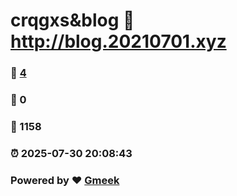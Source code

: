 # crqgxs&blog :link: http://blog.20210701.xyz 
### :page_facing_up: [4](http://blog.20210701.xyz/tag.html) 
### :speech_balloon: 0 
### :hibiscus: 1158 
### :alarm_clock: 2025-07-30 20:08:43 
### Powered by :heart: [Gmeek](https://github.com/Meekdai/Gmeek)
